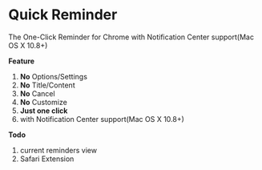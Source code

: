 # Quick Reminder #
The One-Click Reminder for Chrome with Notification Center support(Mac OS X 10.8+)

**Feature**

1. **No** Options/Settings
2. **No** Title/Content
3. **No** Cancel
4. **No** Customize
5. **Just one click**
6. with Notification Center support(Mac OS X 10.8+)

**Todo**

1. current reminders view
2. Safari Extension